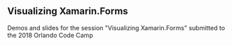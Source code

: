 ## Visualizing Xamarin.Forms

Demos and slides for the session "Visualizing Xamarin.Forms" 
submitted to the 2018 Orlando Code Camp
